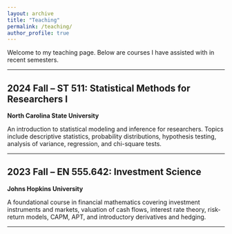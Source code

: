 ```yaml
---
layout: archive
title: "Teaching"
permalink: /teaching/
author_profile: true
---
```


Welcome to my teaching page. Below are courses I have assisted with in recent semesters.

---

## 2024 Fall – ST 511: Statistical Methods for Researchers I  
**North Carolina State University**

An introduction to statistical modeling and inference for researchers. Topics include descriptive statistics, probability distributions, hypothesis testing, analysis of variance, regression, and chi-square tests.

---

## 2023 Fall – EN 555.642: Investment Science  
**Johns Hopkins University**

A foundational course in financial mathematics covering investment instruments and markets, valuation of cash flows, interest rate theory, risk-return models, CAPM, APT, and introductory derivatives and hedging.

---
